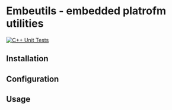 # Embeutils - embedded platrofm utilities
[![C++ Unit Tests](https://github.com/embetech-official/embeutils/actions/workflows/cpp_unit_tests.yml/badge.svg)](https://github.com/embetech-official/embeutils/actions/workflows/cpp_unit_tests.yml)

## Installation

## Configuration

## Usage
